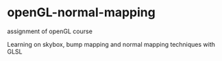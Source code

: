 # openGL-normal-mapping
assignment of openGL course

Learning on skybox, bump mapping and normal mapping techniques with GLSL
